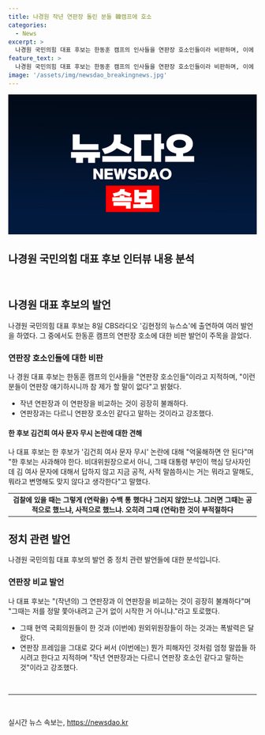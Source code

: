 ```yaml
---
title: 나경원 작년 연판장 돌린 분들 韓캠프에 호소
categories:
  - News
excerpt: >
  나경원 국민의힘 대표 후보는 한동훈 캠프의 인사들을 연판장 호소인들이라 비판하며, 이에 대한 논란을 유발했다. 또한, 김건희 여사 문자 무시 논란과 관련해 한 후보를 비판하며, 공적 채널이 아니라고 무시했다는 지적을 했다. 이에 대해 사람들은 나경원 후보의 발언에 대한 논란과 비판을 주목하고 있다. 
feature_text: >
  나경원 국민의힘 대표 후보는 한동훈 캠프의 인사들을 연판장 호소인들이라 비판하며, 이에 대한 논란을 유발했다. 또한, 김건희 여사 문자 무시 논란과 관련해 한 후보를 비판하며, 공적 채널이 아니라고 무시했다는 지적을 했다. 이에 대해 사람들은 나경원 후보의 발언에 대한 논란과 비판을 주목하고 있다. 
image: '/assets/img/newsdao_breakingnews.jpg'
---
```


<p><img src="/assets/img/newsdao_breakingnews.jpg" alt="ranknews 속보" /></p>

<h2>나경원 국민의힘 대표 후보 인터뷰 내용 분석</h2>

<p data-ke-size='size16'>&nbsp;</p>

<h2 data-ke-size="size26">나경원 대표 후보의 발언</h2>

<p data-ke-size="size16">나경원 국민의힘 대표 후보는 8일 CBS라디오 '김현정의 뉴스쇼'에 출연하여 여러 발언을 하였다. 그 중에서도 한동훈 캠프의 연판장 호소에 대한 비판 발언이 주목을 끌었다. </p>

<h3>연판장 호소인들에 대한 비판</h3>

<p>나 경원 대표 후보는 한동훈 캠프의 인사들을 "연판장 호소인들"이라고 지적하며, "이런 분들이 연판장 얘기하시니까 참 제가 할 말이 없다"고 밝혔다.</p>

<ul>
  <li>작년 연판장과 이 연판장을 비교하는 것이 굉장히 불쾌하다.</li>
  <li>연판장과는 다르니 연판장 호소인 같다고 말하는 것이라고 강조했다.</li>
</ul>

<h4>한 후보 김건희 여사 문자 무시 논란에 대한 견해</h4>

<p>나 대표 후보는 한 후보가 '김건희 여사 문자 무시' 논란에 대해 "억울해하면 안 된다"며 "한 후보는 사과해야 한다. 비대위원장으로서 아니, 그때 대통령 부인이 핵심 당사자인데 김 여사 문자에 대해서 답하지 않고 지금 공적, 사적 말씀하시는 거는 뭐라고 말해도, 뭐라고 변명해도 맞지 않다고 생각한다"고 말했다. </p>

<table>
  <tr>
    <td style="text-align: center; height: 17px;"><b>검찰에 있을 때는 그렇게 (연락을) 수백 통 했다나 그러지 않았느냐. 그러면 그때는 공적으로 했느냐, 사적으로 했느냐. 오히려 그때 (연락)한 것이 부적절하다</b></td>
  </tr>
</table>

<h2 data-ke-size="size26">정치 관련 발언</h2>

<p data-ke-size="size16">나경원 국민의힘 대표 후보의 발언 중 정치 관련 발언들에 대한 분석입니다.</p>

<h3>연판장 비교 발언</h3>

<p>나 대표 후보는 "(작년의) 그 연판장과 이 연판장을 비교하는 것이 굉장히 불쾌하다"며 "그때는 저를 정말 쫓아내려고 근거 없이 시작한 거 아니냐."라고 토로했다.</p>

<ul>
  <li>그때 현역 국회의원들이 한 것과 (이번에) 원외위원장들이 하는 것과는 폭발력은 달랐다.</li>
  <li>연판장 프레임을 그대로 갖다 써서 (이번에는) 뭔가 피해자인 것처럼 엄청 말씁들 하시려고 한다고 지적하며 "작년 연판장과는 다르니 연판장 호소인 같다고 말하는 것"이라고 강조했다.</li>
</ul>

<p data-ke-size="size16">&nbsp;</p>

<hr>

<p data-ke-size="size16">&nbsp;</p>
실시간 뉴스 속보는, <a href="https://newsdao.kr" rel="dofollow">https://newsdao.kr</a>


